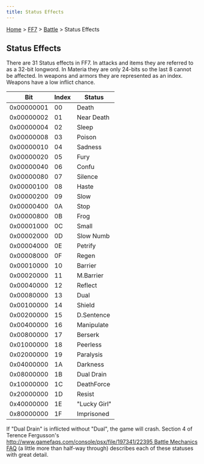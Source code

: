 ```yaml
---
title: Status Effects
---
```


[Home](../../Main%20Page.md) > [FF7](../../FF7.md) > [Battle](../Battle.md) > Status Effects

## Status Effects

There are 31 Status effects in FF7. In attacks and items they are
referred to as a 32-bit longword. In Materia they are only 24-bits so
the last 8 cannot be affected. In weapons and armors they are
represented as an index. Weapons have a low inflict chance.

| Bit        | Index | Status       |
|------------|-------|--------------|
| 0x00000001 | 00    | Death        |
| 0x00000002 | 01    | Near Death   |
| 0x00000004 | 02    | Sleep        |
| 0x00000008 | 03    | Poison       |
| 0x00000010 | 04    | Sadness      |
| 0x00000020 | 05    | Fury         |
| 0x00000040 | 06    | Confu        |
| 0x00000080 | 07    | Silence      |
| 0x00000100 | 08    | Haste        |
| 0x00000200 | 09    | Slow         |
| 0x00000400 | 0A    | Stop         |
| 0x00000800 | 0B    | Frog         |
| 0x00001000 | 0C    | Small        |
| 0x00002000 | 0D    | Slow Numb    |
| 0x00004000 | 0E    | Petrify      |
| 0x00008000 | 0F    | Regen        |
| 0x00010000 | 10    | Barrier      |
| 0x00020000 | 11    | M.Barrier    |
| 0x00040000 | 12    | Reflect      |
| 0x00080000 | 13    | Dual         |
| 0x00100000 | 14    | Shield       |
| 0x00200000 | 15    | D.Sentence   |
| 0x00400000 | 16    | Manipulate   |
| 0x00800000 | 17    | Berserk      |
| 0x01000000 | 18    | Peerless     |
| 0x02000000 | 19    | Paralysis    |
| 0x04000000 | 1A    | Darkness     |
| 0x08000000 | 1B    | Dual Drain   |
| 0x10000000 | 1C    | DeathForce   |
| 0x20000000 | 1D    | Resist       |
| 0x40000000 | 1E    | "Lucky Girl" |
| 0x80000000 | 1F    | Imprisoned   |

If "Dual Drain" is inflicted without "Dual", the game will crash.
Section 4 of Terence Fergusson's
[http://www.gamefaqs.com/console/psx/file/197341/22395 Battle Mechanics
FAQ][] (a little more than half-way through) describes each of these
statuses with great detail.

  [http://www.gamefaqs.com/console/psx/file/197341/22395 Battle Mechanics FAQ]:
    http://www.gamefaqs.com/console/psx/file/197341/22395_Battle_Mechanics_FAQ
    "wikilink"
